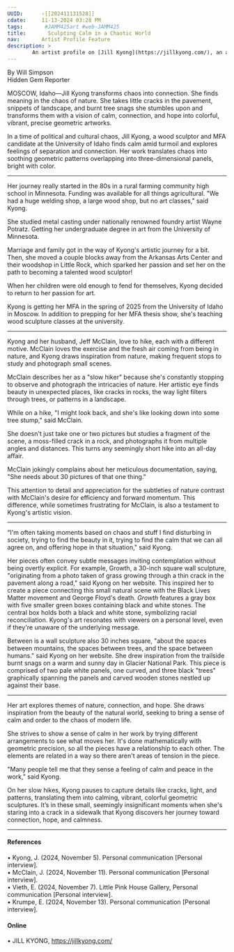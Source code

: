 ```yaml
---
UUID:      ›[[202411131528]] 
cdate:     11-13-2024 03:28 PM
tags:       #JAMM425art #web-JAMM425 
title:       Sculpting Calm in a Chaotic World
nav:       Artist Profile Feature
description: >
        An artist profile on [Jill Kyong](https://jillkyong.com/), an abstract wood sculpturist.
---
```

By Will Simpson  
Hidden Gem Reporter

MOSCOW, Idaho—Jill Kyong transforms chaos into connection. She finds meaning in the chaos of nature. She takes little cracks in the pavement, snippets of landscape, and burnt tree snags she stumbles upon and transforms them with a vision of calm, connection, and hope into colorful, vibrant, precise geometric artworks. 

In a time of political and cultural chaos, Jill Kyong, a wood sculptor and MFA candidate at the University of Idaho finds calm amid turmoil and explores feelings of separation and connection. Her work translates chaos into soothing geometric patterns overlapping into three-dimensional panels, bright with color. 

----------------------------------

Her journey really started in the 80s in a rural farming community high school in Minnesota. Funding was available for all things agricultural. "We had a huge welding shop, a large wood shop, but no art classes," said Kyong.

 She studied metal casting under nationally renowned foundry artist Wayne Potratz. Getting her undergraduate degree in art from the University of Minnesota. 

Marriage and family got in the way of Kyong's artistic journey for a bit. Then, she moved a couple blocks away from the Arkansas Arts Center and their woodshop in Little Rock, which sparked her passion and set her on the path to becoming a talented wood sculptor!

When her children were old enough to fend for themselves, Kyong decided to return to her passion for art. 

Kyong is getting her MFA in the spring of 2025 from the University of Idaho in Moscow. In addition to prepping for her MFA thesis show, she's teaching wood sculpture classes at the university.

----------------------------------

Kyong and her husband, Jeff McClain, love to hike, each with a different motive. McClain loves the exercise and the fresh air coming from being in nature, and Kyong draws inspiration from nature, making frequent stops to study and photograph small scenes. 

McClain describes her as a "slow hiker" because she's constantly stopping to observe and photograph the intricacies of nature. Her artistic eye finds beauty in unexpected places, like cracks in rocks, the way light filters through trees, or patterns in a landscape. 

While on a hike, "I might look back, and she's like looking down into some tree stump," said McClain.

She doesn't just take one or two pictures but studies a fragment of the scene, a moss-filled crack in a rock, and photographs it from multiple angles and distances. This turns any seemingly short hike into an all-day affair. 

McClain jokingly complains about her meticulous documentation, saying, "She needs about 30 pictures of that one thing."

This attention to detail and appreciation for the subtleties of nature contrast with McClain's desire for efficiency and forward momentum. This difference, while sometimes frustrating for McClain, is also a testament to Kyong's artistic vision.

----------------------------------

“I'm often taking moments based on chaos and stuff I find disturbing in society, trying to find the beauty in it, trying to find the calm that we can all agree on, and offering hope in that situation," said Kyong.

Her pieces often convey subtle messages inviting contemplation without being overtly explicit. For example, Growth, a 30-inch square wall sculpture, "originating from a photo taken of grass growing through a thin crack in the pavement along a road," said Kyong on her website. This inspired her to create a piece connecting this small natural scene with the Black Lives Matter movement and George Floyd's death. _Growth_ features a gray box with five smaller green boxes containing black and white stones. The central box holds both a black and white stone, symbolizing racial reconciliation. Kyong's art resonates with viewers on a personal level, even if they're unaware of the underlying message.

Between is a wall sculpture also 30 inches square, "about the spaces between mountains, the spaces between trees, and the space between humans." said Kyong on her website. She drew inspiration from the trailside burnt snags on a warm and sunny day in Glacier National Park. This piece is comprised of two pale white panels, one curved, and three black "trees" graphically spanning the panels and carved wooden stones nestled up against their base.

----------------------------------

Her art explores themes of nature, connection, and hope. She draws inspiration from the beauty of the natural world, seeking to bring a sense of calm and order to the chaos of modern life.

She strives to show a sense of calm in her work by trying different arrangements to see what moves her. It's done mathematically with geometric precision, so all the pieces have a relationship to each other. The elements are related in a way so there aren't areas of tension in the piece. 

"Many people tell me that they sense a feeling of calm and peace in the work," said Kyong.

On her slow hikes, Kyong pauses to capture details like cracks, light, and patterns, translating them into calming, vibrant, colorful geometric sculptures. It’s in these small, seemingly insignificant moments when she's staring into a crack in a sidewalk that Kyong discovers her journey toward connection, hope, and calmness.

----------------------------------

#### References  
•	Kyong, J. (2024, November 5). Personal communication [Personal interview].  
•	McClain, J. (2024, November 11). Personal communication [Personal interview].  
•	Vieth, E. (2024, November 7). Little Pink House Gallery, Personal communication [Personal interview].  
•	Krumpe, E. (2024, November 13). Personal communication [Personal interview].  
#### Online  
•	JILL KYONG, https://jillkyong.com/  
  

